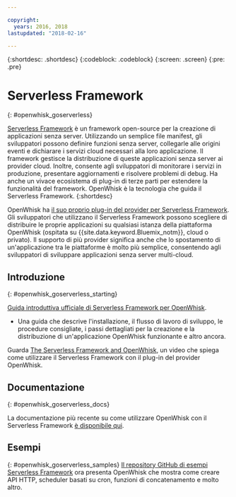 ```yaml
---

copyright:
  years: 2016, 2018
lastupdated: "2018-02-16"

---
```


{:shortdesc: .shortdesc}
{:codeblock: .codeblock}
{:screen: .screen}
{:pre: .pre}

# Serverless Framework
{: #openwhisk_goserverless}

[Serverless Framework](https://serverless.com/) è un framework open-source per la creazione di applicazioni senza server. Utilizzando un semplice file manifest, gli sviluppatori possono definire funzioni senza server, collegarle alle origini eventi e dichiarare i servizi cloud necessari alla loro applicazione. Il framework gestisce la distribuzione di queste applicazioni senza server ai provider cloud. Inoltre, consente agli sviluppatori di monitorare i servizi in produzione, presentare aggiornamenti e risolvere problemi di debug. Ha anche un vivace ecosistema di plug-in di terze parti per estendere la funzionalità del framework. OpenWhisk è la tecnologia che guida il Serverless Framework.
{:shortdesc}

OpenWhisk ha [il suo proprio plug-in del provider per Serverless Framework](https://github.com/serverless/serverless-openwhisk). Gli sviluppatori che utilizzano il Serverless Framework possono scegliere di distribuire le proprie applicazioni su qualsiasi istanza della piattaforma OpenWhisk (ospitata su {{site.data.keyword.Bluemix_notm}}, cloud o privato). Il supporto di più provider significa anche che lo spostamento di un'applicazione tra le piattaforme è molto più semplice, consentendo agli sviluppatori di sviluppare applicazioni senza server multi-cloud.

## Introduzione
{: #openwhisk_goserverless_starting}

[Guida introduttiva ufficiale di Serverless Framework per OpenWhisk](https://serverless.com/framework/docs/providers/openwhisk/guide/intro/).
* Una guida che descrive l'installazione, il flusso di lavoro di sviluppo, le procedure consigliate, i passi dettagliati per la creazione e la distribuzione di un'applicazione OpenWhisk funzionante e altro ancora.

Guarda [The Serverless Framework and OpenWhisk](https://youtu.be/GJY10W98Itc), un video che spiega come utilizzare il Serverless Framework con il plug-in del provider OpenWhisk.

## Documentazione
{: #openwhisk_goserverless_docs}

La documentazione più recente su come utilizzare OpenWhisk con il Serverless Framework [è disponibile qui](https://serverless.com/framework/docs/providers/openwhisk/).

## Esempi
{: #openwhisk_goserverless_samples}
[Il repository GitHub di esempi Serverless Framework](https://github.com/serverless/examples) ora presenta OpenWhisk che mostra come creare API HTTP, scheduler basati su cron, funzioni di concatenamento e molto altro.
